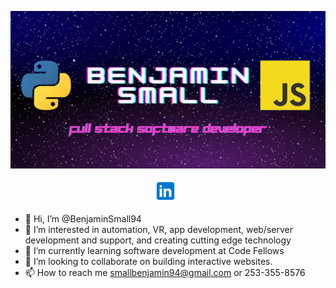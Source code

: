 ![my great header banner](BenjaminSmall.png)

<p align="center"><a href="https://www.linkedin.com/in/bjgsmall/" target="_blank" rel="noopener noreferrer"><img height="38" src="./linkedin.png"></a>&nbsp;&nbsp;</p>

- 👋 Hi, I’m @BenjaminSmall94
- 👀 I’m interested in automation, VR, app development, web/server development and support, and creating cutting edge technology
- 🌱 I’m currently learning software development at Code Fellows
- 💞️ I’m looking to collaborate on building interactive websites.
- 📫 How to reach me smallbenjamin94@gmail.com or 253-355-8576

<!---
BenjaminSmall94/BenjaminSmall94 is a ✨ special ✨ repository because its `README.md` (this file) appears on your GitHub profile.
You can click the Preview link to take a look at your changes.
--->
